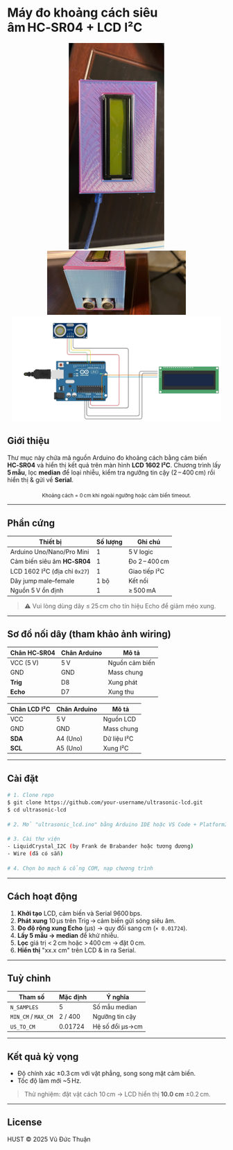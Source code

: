 # Máy đo khoảng cách siêu âm HC‑SR04 + LCD I²C

<p align="center">
  <img src="images/top_view.jpg"  width="220"/>
  <img src="images/front_view.jpg" width="320"/>
  <img src="images/wiring_diagram.png" width="480"/>
</p>

## Giới thiệu
Thư mục này chứa mã nguồn Arduino đo khoảng cách bằng cảm biến **HC‑SR04** và hiển thị kết quả trên màn hình **LCD 1602 I²C**. Chương trình lấy **5 mẫu**, lọc **median** để loại nhiễu, kiểm tra ngưỡng tin cậy (2 – 400 cm) rồi hiển thị & gửi về **Serial**.

<div align="center">
  <sub>Khoảng cách = 0 cm khi ngoài ngưỡng hoặc cảm biến timeout.</sub>
</div>

---

## Phần cứng
| Thiết bị | Số lượng | Ghi chú |
|----------|----------|---------|
| Arduino Uno/Nano/Pro Mini | 1 | 5 V logic |
| Cảm biến siêu âm **HC‑SR04** | 1 | Đo 2 – 400 cm |
| LCD 1602 I²C (địa chỉ `0x27`) | 1 | Giao tiếp I²C |
| Dây jump male–female | 1 bộ | Kết nối |
| Nguồn 5 V ổn định | 1 | ≥ 500 mA |

> ⚠️ Vui lòng dùng dây ≤ 25 cm cho tín hiệu Echo để giảm méo xung.

---

## Sơ đồ nối dây (tham khảo ảnh wiring)
| Chân HC‑SR04 | Chân Arduino | Mô tả |
|--------------|-------------|-------|
| VCC (5 V) | 5 V | Nguồn cảm biến |
| GND | GND | Mass chung |
| **Trig** | D8 | Xung phát |
| **Echo** | D7 | Xung thu |

| Chân LCD I²C | Chân Arduino | Mô tả |
|--------------|-------------|-------|
| VCC | 5 V | Nguồn LCD |
| GND | GND | Mass chung |
| **SDA** | A4 (Uno) | Dữ liệu I²C |
| **SCL** | A5 (Uno) | Xung I²C |

---

## Cài đặt
```bash
# 1. Clone repo
$ git clone https://github.com/your‑username/ultrasonic‑lcd.git
$ cd ultrasonic‑lcd

# 2. Mở "ultrasonic_lcd.ino" bằng Arduino IDE hoặc VS Code + PlatformIO

# 3. Cài thư viện
- LiquidCrystal_I2C (by Frank de Brabander hoặc tương đương)
- Wire (đã có sẵn)

# 4. Chọn bo mạch & cổng COM, nạp chương trình
```

---

## Cách hoạt động
1. **Khởi tạo** LCD, cảm biến và Serial 9600 bps.
2. **Phát xung** 10 µs trên Trig → cảm biến gửi sóng siêu âm.
3. **Đo độ rộng xung Echo** (µs) → quy đổi sang cm (`× 0.01724`).
4. **Lấy 5 mẫu → median** để khử nhiễu.
5. **Lọc** giá trị < 2 cm hoặc > 400 cm → đặt 0 cm.
6. **Hiển thị** "xx.x cm" trên LCD & in ra Serial.

---

## Tuỳ chỉnh
| Tham số | Mặc định | Ý nghĩa |
|---------|----------|---------|
| `N_SAMPLES` | 5 | Số mẫu median |
| `MIN_CM` / `MAX_CM` | 2 / 400 | Ngưỡng tin cậy |
| `US_TO_CM` | 0.01724 | Hệ số đổi µs→cm |

---

## Kết quả kỳ vọng
- Độ chính xác ±0.3 cm với vật phẳng, song song mặt cảm biến.
- Tốc độ làm mới ~5 Hz.

> Thử nghiệm: đặt vật cách 10 cm → LCD hiển thị **10.0 cm** ±0.2 cm.

---

## License
HUST © 2025 Vũ Đức Thuận


